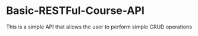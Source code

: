 # Basic-RESTFul-Course-API
This is a simple API that allows the user to perform simple CRUD operations
